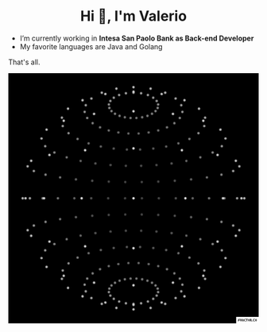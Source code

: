 <h1 align="center">Hi 👋, I'm Valerio</h1>

- I’m currently working in **Intesa San Paolo Bank as Back-end Developer**
- My favorite languages are Java and Golang

That's all.

<p align="center">
  <img src="gif.gif" width="600"/>
</p>
